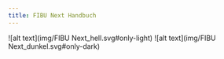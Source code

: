 ```yaml
---
title: FIBU Next Handbuch
---
```



 ![alt text](img/FIBU Next_hell.svg#only-light)
 ![alt text](img/FIBU Next_dunkel.svg#only-dark)     